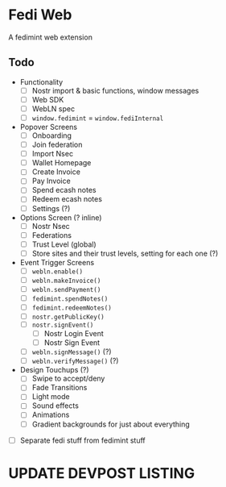 # Fedi Web

A fedimint web extension

## Todo
- Functionality
    - [ ] Nostr import & basic functions, window messages
    - [ ] Web SDK
    - [ ] WebLN spec
    - [ ] `window.fedimint` = `window.fediInternal`
- Popover Screens
    - [ ] Onboarding
    - [ ] Join federation
    - [ ] Import Nsec
    - [ ] Wallet Homepage
    - [ ] Create Invoice
    - [ ] Pay Invoice
    - [ ] Spend ecash notes
    - [ ] Redeem ecash notes
    - [ ] Settings (?)
- Options Screen (? inline)
    - [ ] Nostr Nsec
    - [ ] Federations
    - [ ] Trust Level (global)
    - [ ] Store sites and their trust levels, setting for each one (?)
- Event Trigger Screens
    - [ ] `webln.enable()`
    - [ ] `webln.makeInvoice()`
    - [ ] `webln.sendPayment()`
    - [ ] `fedimint.spendNotes()`
    - [ ] `fedimint.redeemNotes()`
    - [ ] `nostr.getPublicKey()`
    - [ ] `nostr.signEvent()`
        - [ ] Nostr Login Event
        - [ ] Nostr Sign Event
    - [ ] `webln.signMessage()` (?)
    - [ ] `webln.verifyMessage()` (?)
- Design Touchups (?)
    - [ ] Swipe to accept/deny
    - [ ] Fade Transitions
    - [ ] Light mode
    - [ ] Sound effects
    - [ ] Animations
    - [ ] Gradient backgrounds for just about everything

- [ ] Separate fedi stuff from fedimint stuff

# UPDATE DEVPOST LISTING
